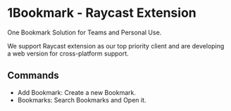 # 1Bookmark - Raycast Extension

One Bookmark Solution for Teams and Personal Use.

We support Raycast extension as our top priority client and are developing a web version for cross-platform support.

## Commands

- Add Bookmark: Create a new Bookmark.
- Bookmarks: Search Bookmarks and Open it.

